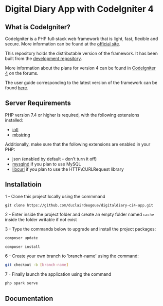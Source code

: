 # Digital Diary App with CodeIgniter 4
## What is CodeIgniter?

CodeIgniter is a PHP full-stack web framework that is light, fast, flexible and secure.
More information can be found at the [official site](https://codeigniter.com).

This repository holds the distributable version of the framework.
It has been built from the
[development repository](https://github.com/codeigniter4/CodeIgniter4).

More information about the plans for version 4 can be found in [CodeIgniter 4](https://forum.codeigniter.com/forumdisplay.php?fid=28) on the forums.

The user guide corresponding to the latest version of the framework can be found
[here](https://codeigniter4.github.io/userguide/).

## Server Requirements

PHP version 7.4 or higher is required, with the following extensions installed:

- [intl](http://php.net/manual/en/intl.requirements.php)
- [mbstring](http://php.net/manual/en/mbstring.installation.php)

Additionally, make sure that the following extensions are enabled in your PHP:

- json (enabled by default - don't turn it off)
- [mysqlnd](http://php.net/manual/en/mysqlnd.install.php) if you plan to use MySQL
- [libcurl](http://php.net/manual/en/curl.requirements.php) if you plan to use the HTTP\CURLRequest library


## Installatioin

1 - Clone this project locally using the commmand

```git
git clone https://github.com/duclairdeugoue/digitaldiary-ci4-app.git 
```

2 - Enter inside the project folder and create an empty folder named `cache` inside the folder writable if not exist

3 - Type the commands below to upgrade and install the project packages:

```php
composer update

composer install 
```

6 - Create your own branch to 'branch-name' using the command:

```bash
git checkout -b [branch-name]
```


7 - Finally launch the application using the command

```php
php spark serve
```

## Documentation